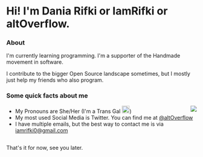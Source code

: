 # Hi! I'm Dania Rifki or IamRifki or altOverflow. 
### About
I'm currently learning programming. I'm a supporter of the Handmade movement in software.

I contribute to the bigger Open Source landscape sometimes, but I mostly just help my friends who also program.

### Some quick facts about me
<img src="https://github-readme-stats.vercel.app/api/top-langs/?username=iamrifki&layout=compact" align="right">

- My Pronouns are She/Her (I'm a Trans Gal <img src="https://iamrifki.s-ul.eu/ADXMlclj" height="20">)
- My most used Social Media is Twitter. You can find me at [@altOverflow](https://twitter.com/altOverflow)
- I have multiple emails, but the best way to contact me is via iamrifki0@gmail.com

##
That's it for now, see you later.
